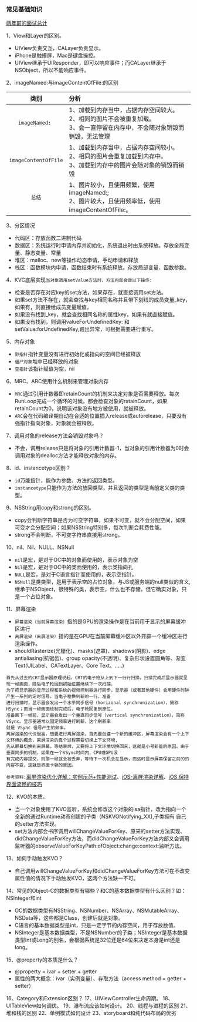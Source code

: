 ### 常见基础知识
[两年前的面试总计](https://yq.aliyun.com/articles/705507)

1、View和Layer的区别。
- UIView负责交互，CALayer负责显示。
- iPhone是触摸屏，Mac是键盘操控。
- UIView继承于UIResponder，即可以响应事件；而CALayer继承于NSObject，所以不能响应事件。

2、imageNamed:与imageContentOfFile:的区别

| 类别 | 分析 |
| :-------------: | :------------- |
| `imageNamed: `      | 1、加载到内存当中，占据内存空间较大。</br> 2、相同的图片不会被重复加载。</br>3、会一直停留在内存中，不会随对象销毁而销毁，无法管理       |
| `imageContentOfFile` |1、加载到内存当中，占据内存空间较小。</br>2、相同的图片会重复加载到内存中。</br>3、加载到内存中的图片会随对象的销毁而销毁 |
| `总结` | 1、图片较小，且使用频繁，使用imageNamed:;</br>2、图片较大，且使用频率低，使用imageContentOfFile:。

3、分区情况
- 代码区：存放函数二进制代码
- 数据区：系统运行时申请内存并初始化，系统退出时由系统释放。存放全局变量、静态变量、常量
- 堆区：malloc、new等操作动态申请，手动申请和释放
- 栈区：函数模块内申请，函数结束时有系统释放。存放局部变量、函数参数。

4、KVC底层实现`当对象调用setValue方法时，方法内部会做以下操作:`
- 检查是否存在对应key的set方法，如果存在，就直接调用set方法。
- 如果set方法不存在，就会查找与key相同名称并且带下划线的成员变量_key，如果有，则直接给成员变量赋值。
- 如果没有找到_key，就会查找相同名称的属性key，如果有就直接赋值。
- 如果没有找到，则调用valueForUndefinedKey: 和 setValue:forUndefinedKey,跑出异常，可根据需要进行重写。

5、内存对象
- `野指针`指针变量没有进行初始化或指向的空间已经被释放
- `僵尸对象`堆中已经释放的对象
- `空指针`该指针赋值为空，nil

6、MRC、ARC使用什么机制来管理对象内存
- `MRC`通过引用计数器即retainCount的机制来决定对象是否需要释放。每次RunLoop完成一个循环的时候，都会检查对象的ratainCount，如果retainCount为0，说明该对象没有地方被使用，就被释放。
- `ARC`会在代码编译期自动在合适的位置插入release或autorelease，只要没有强指针指向对象，对象就会被释放。

7、调用对象的release方法会销毁对象吗？
- 不会，调用release只是将对象的引用计数器-1，当对象的引用计数器为0时会调用对象的dealloc方法才能释放对象的内存。

8、id、instancetype区别？
- `id`万能指针，能作为参数、方法的返回类型。
- `instancetype`只能作为方法的放回类型，并且返回的类型是当前定义类的类型。

9、NSString用copy和strong的区别。
- copy会判断字符串是否为可变字符串，如果不可变，就不会分配空间，如果可变才会分配空间；如果NSString特别多，每次判断会耗费性能。
- strong不会判断，不可变字符串直接用strong。

10、nil、Nil、NULL、NSNull
- `nil`是宏，是对于OC中的对象而使用的，表示对象为空
- `Nil`是宏，是对于OC中的类而使用的，表示类指向孔
- `NULL`是宏，是对于C语言指针而使用的，表示空指针。
- `NSNull`是类类型，是用于表示空的占位对象，与JS或服务端的null类似的含义,继承于NSObject，很特殊的类，表示空，什么也不存储，但它确实对象，只是一个占位对象。

11、屏幕渲染</br>
- `屏幕渲染（当前屏幕渲染）`指的是GPU的渲染操作是在当前用于显示的屏幕缓冲区进行
- `离屏渲染（离屏渲染）`指的是在GPU在当前屏幕缓冲区以外开辟一个缓冲区进行渲染操作。
- shouldRasterize(光栅化)、masks(遮罩)、shadows(阴影)、edge antialiasing(抗锯齿)、group opacity(不透明)、复杂形状设置圆角等、渐变
Text(UILabel、CATextLayer、Core Text、.....)
```
首先从过去的CRT显示器原理说起，CRT的电子枪从上到下一行行扫描，扫描完成后显示器就呈现一帧画面，随后电子枪回到初始位置继续下一次扫描，
为了把显示器的显示过程和系统的视频控制器进行同步，显示器（或者其他硬件）会用硬件时钟产生一系列的定时信号。当电子枪换到新的一行，准备
进行扫描时，显示器会发出一个水平同步信号（horizonal synchronization），简称 HSync；而当一帧画面绘制完成后，电子枪回复到原位，
准备画下一帧前，显示器会发出一个垂直同步信号（vertical synchronization），简称 VSync。显示器通常以固定频率进行刷新，这个刷新率
就是 VSync 信号产生的频率。
离屏渲染的代价很高，想要进行离屏渲染，首先要创建一个新的缓冲区，屏幕渲染会有一个上下文环境的概念，离屏渲染的真个过程需要切换上下文环境,
先从屏幕切换到离屏幕，等结束后，又要将上下文环境切换回来，这就是小号新能的原因。由于垂直同步的机制，如果在一个VSync时间内，CPU或GPU没
有完成内容提交，则那一帧就会被丢弃，等待下一次机会在显示，而这时显示屏幕保留之前的的内容不变，这就是界面卡顿的原因。
```
`参考资料:`[离屏渲染优化详解：实例示范+性能测试](https://www.jianshu.com/p/ca51c9d3575b)、[iOS-离屏渲染详解](https://www.jianshu.com/p/57e2ec17585b)、[iOS 保持界面流畅的技巧](https://blog.ibireme.com/2015/11/12/smooth_user_interfaces_for_ios/)

12、KVO的本质。
- 当一个对象使用了KVO监听，系统会修改这个对象的isa指针，改为指向一个全新的通过Runtime动态创建的子类（NSKVONotifying_XX),子类拥有
自己的setter方法实现。
- set方法内部会书序调用willChangeValueForKey、原来的setter方法实现、didChangeValueForKey方法，而didChangeValueForKey方法内部又会调用监听器的observeValueForKeyPath:ofObject:change:context:监听方法。

13、如何手动触发KVO？
- 自己调用willChangeValueForKey和didChangeValueForKey方法可在不改变属性值的情况下手动触发KVO，这两个方法缺一不可。

14、常见的Object-C的数据类型有哪些？和C的基本数据类型有什么区别？如：NSInteger和int
- OC的数据类型有NSString、NSNumber、NSArray、NSMutableArray、NSData等，这些都是Class，创建后就是对象。
- C语言的基本数据类型是int，只是一定字节的内存空间，用于存放数值。
- NSInteger是基本数据类型，不是NSNumber的子类；NSInteger是基本数据类型Int或Long的别名，会根据系统是32位还是64位来决定本身是int还是long。

15、@property的本质是什么？
- @property = ivar + setter + getter
- 属性的两大概念：ivar（实例变量）、存取方法（access method = getter + setter）

16、Category和Extension区别？
17、UIViewController生命周期。
18、UITableView如何调优。
19、瀑布流应该如何设计。
20、线程与进程的区别
21、堆和栈的区别
22、单例模式如何设计
23、storyboard和纯代码布局的优劣
